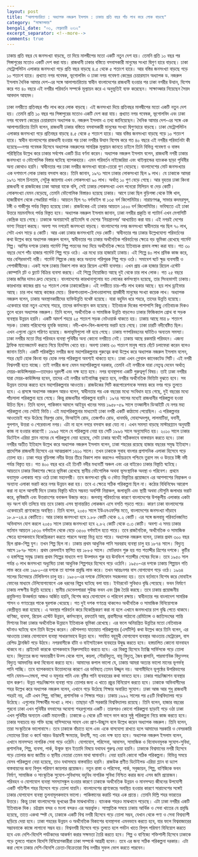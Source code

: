 ```yaml
---
layout: post
title: "আলাপচারিতা : অধ্যাপক নজরুল ইসলাম : ঢাকায় প্রতি বছর পাঁচ লাখ করে লোক বাড়ছে"
category: "সাক্ষাত্কার"
bengali_date: "০৩, ফেব্রুয়ারী ২০১২"
excerpt_separator: <!--more-->
comments: true
---
```

ঢাকায় প্রতি বছর যে জনসংখ্যা বাড়ছে, তা দিয়ে মালদ্বীপের মতো একটি নতুন দেশ হয়। তেমনি প্রতি ১০ বছর পর সিঙ্গাপুরের মতোও একটি দেশ করা যায়। রাজধানী ঢাকার বস্তিতে বসবাসকারী মানুষের সংখ্যা দ্বিগুণ হারে বাড়ছে। ঢাকা মেট্রোপলিটন এলাকার জনসংখ্যা গড়ে প্রতি বছর বাড়ছে ৪.৫ থেকে ৫ শতাংশ হারে। <!--more-->আর বস্তির জনসংখ্যা বাড়ছে গড়ে ১০ শতাংশ হারে।
প্রখ্যাত নগর গবেষক, ভূগোলবিদ ও ঢাকা নগর গবেষণা কেন্দ্রের চেয়ারম্যান অধ্যাপক ড. নজরুল ইসলাম দৈনিক আমার দেশ-এর সঙ্গে আলাপচারিতায় স্বাধীন বাংলাদেশের রাজধানী হওয়ার পর ঢাকা নগরীর উত্থান, বিশেষ করে গত ৪০ বছরে এই নগরীর পরিবর্তন সম্পর্কে মূল্যায়ন করে এ অনুভূতিই ব্যক্ত করেছেন। সাক্ষাত্কার নিয়েছেন সৈয়দ আবদাল আহমদ।

ঢাকা নগরীতে প্রতিবছর পাঁচ লাখ করে লোক বাড়ছে। এই জনসংখ্যা দিয়ে প্রতিবছর মালদ্বীপের মতো একটি নতুন দেশ হয়। তেমনি প্রতি ১০ বছর পর সিঙ্গাপুরের মতোও একটি দেশ করা যায়।
প্রখ্যাত নগর গবেষক, ভূগোলবিদ এবং ঢাকা নগর গবেষণা কেন্দ্রের চেয়ারম্যান অধ্যাপক ড. নজরুল ইসলাম এ তথ্য জানিয়েছেন। দৈনিক আমার দেশ-এর সঙ্গে এক আলাপচারিতায় তিনি বলেন, রাজধানী ঢাকার বস্তিতে বসবাসকারী মানুষের সংখ্যা দ্বিগুণহারে বাড়ছে। ঢাকা মেট্রোপলিটন এলাকার জনসংখ্যা গড়ে প্রতিবছর বাড়ছে ৪.৫ থেকে ৫ শতাংশ হারে। আর বস্তির জনসংখ্যা বাড়ছে গড়ে ১০ শতাংশ হারে।
স্বাধীন বাংলাদেশের রাজধানী হওয়ার পর ঢাকা নগরীর উত্থান বিশেষ করে গত ৪০ বছরে এই নগরীর পরিবর্তনটা কী হয়েছে—নগর গবেষক হিসেবে অধ্যাপক নজরুলের সামগ্রিক মূল্যায়ন জানতে চাইলে তিনি বিভিন্ন গবেষণা ও বাস্তব পরিস্থিতির উল্লেখ করে ঢাকার সর্বশেষ একটি চিত্র বর্ণনা করেন।
অধ্যাপক নজরুল ইসলাম বলেন, রাজধানী নগরী ঢাকার জনসংখ্যা ও ভৌগোলিক বিস্তার ঘটেছে ব্যাপকহারে। এমন পরিবর্তন নাইজেরিয়া এবং থাইল্যান্ডের ব্যাংকক ছাড়া পৃথিবীর অন্য কোথাও হয়নি। স্বাধীনতার পর ঢাকা নগরীর জনসংখ্যা বারো-তেরো গুণ বেড়েছে। বাংলাদেশের মোট জনসংখ্যার এক দশমাংশ লোক ঢাকায় বসবাস করে। তিনি জানান, ১৯৭১ সালে ঢাকার লোকসংখ্যা ছিল ৯ লাখ। যে ঢাকাকে আমরা ১৯৭১ সালে চিনতাম, সেটুকু জায়গায় এখন লোকসংখ্যা ৯০ লাখ। অর্থাত্ ১০ গুণ বেড়ে গেছে। আর বৃহত্তর ঢাকা কিংবা রাজধানী বা রাজউকের ঢাকা আমরা যাকে বলি, সেই ঢাকার লোকসংখ্যা এখন পনেরো মিলিয়ন বা দেড় কোটি। লোকসংখ্যা যেমন বেড়েছে, তেমনি ভৌগোলিক বিস্তারও হয়েছে ঢাকার। আগে ঢাকা ছিল বুড়িগঙ্গা থেকে টঙ্গি খাল, হাজারীবাগ থেকে গেণ্ডারিয়া পর্যন্ত। আয়তন ছিল ৭০ বর্গমাইল বা ১৩৫ বর্গ কিলোমিটার। নারায়ণগঞ্জ, সাভার কদমরসুল, টঙ্গী ও গাজীপুর পর্যন্ত বিস্তৃত হয়েছে ঢাকা। রাজউকের এই ঢাকার আয়তন ১৫০০ বর্গ কিলোমিটার। ভবিষ্যতে এই ঢাকা উত্তরে ময়মনসিংহ পর্যন্ত বিস্তৃত হবে।
অধ্যাপক নজরুল ইসলাম জানান, ঢাকা নগরীর প্রকৃতি বা প্যাটার্ন এখন মেগাসিটি কেন্দ্রিক হয়ে গেছে। ঢাকাকে অনায়াসেই প্রাইমেসি বা দেশের ‘নিয়ন্ত্রানগর’ আখ্যায়িত করা যায়। এই নগরই দেশের ভাগ্য নিয়ন্ত্রণ করছে। অবশ্য সব নগরেই জনসংখ্যা বাড়ছে। বাংলাদেশের নগর জনসংখ্যা স্বাধীনতার পর ছিল ৭০ লাখ, সেটা এখন সাড়ে ৪ কোটি। আর একা ঢাকার জনসংখ্যাই দেড় কোটি।
স্বাধীনতার পর ঢাকার উল্লেখযোগ্য পরিবর্তনের কথা উল্লেখ করে অধ্যাপক নজরুল বলেন, স্বাধীনতার পর ঢাকার অর্থনৈতিক পরিবর্তনের ক্ষেত্রে বড় ভূমিকা রেখেছে গার্মেন্ট শিল্প। আশির দশকে ঢাকায় গার্মেন্ট শিল্প পত্তনের মধ্য দিয়ে অর্থনৈতিক ক্ষেত্রে ইতিবাচক প্রভাব লক্ষ্য করা যায়। গত ৩০ বছরে দেশে পাঁচ হাজার গার্মেন্ট শিল্প গড়ে ওঠে। এর মধ্যে চার হাজারই ঢাকায়। এই শিল্পে ৪০ লাখ শ্রমিক কাজ করে, যার বেশিরভাগই নারী। গার্মেন্ট শিল্পকে কেন্দ্র করে অন্যান্য পরিপূরক শিল্প গড়ে ওঠে। সমাবেশ ঘটে ক্ষুদ্র ব্যবসায়ী ও পেশাজীবীদের। একই সঙ্গে ঢাকায় বিকাশ লাভ করে রিয়েল এস্টেট ব্যবসার। এখন প্রায় এক হাজার রিয়েল এস্টেট কোম্পানি প্লট ও ফ্ল্যাট বিক্রির ব্যবসা করছে। এই শিল্পে নিয়োজিত আছে দুই থেকে চার লাখ লোক। গত ২৫ বছরে ঢাকার জমির দামও দ্রুত বেড়েছে। বাংলাদেশের কারখানাগুলোয় যত লোকের কর্মসংস্থান হয়েছে, তার সিংহভাগই ঢাকায়। কারখানার কাজের প্রায় ৭৫ শতাংশ লোক ঢাকাকেন্দ্রিক। এই নগরীতে চার-পাঁচ লাখ হকার আছে। ছয় লাখ ড্রাইভার আছে। চার লাখ আছে কাজের মেয়ে। রিকশাওয়ালা-ঠেলাওয়ালাসহ শ্রমজীবী মানুষের সংখ্যা কয়েক লাখ। অধ্যাপক নজরুল বলেন, ঢাকায় অবস্থানকারীদের ব্যক্তিউন্নতি যথেষ্ট হয়েছে। যারা বহুদিন ধরে শহরে, তাদের উন্নতি হয়েছে। একেবারে যারা নতুন এসেছে শহরে, তাদের কর্মসংস্থান কম হয়েছে।
ইতিবাচক দিকের পাশাপাশি কিছু নেতিবাচক দিকও তুলে ধরেন অধ্যাপক নজরুল। তিনি বলেন, অর্থনৈতিক ও সামাজিক উন্নতি বাড়লেও ঢাকার ফিজিক্যাল গ্রোথ বা সড়ক ব্যবস্থার উন্নয়ন হয়নি। একটি আদর্শ শহরে ২৫ শতাংশ সড়ক নেটওয়ার্ক থাকতে হয়। ঢাকায় আছে মাত্র ৮ শতাংশ সড়ক। ঢাকায় পরিবেশের হুমকি ভয়াবহ। নদী-খাল-বিল-জলাশয় ভরাট হয়ে গেছে। ঢাকা চারটি নদীবেষ্টিত ছিল। এখন এগুলো ড্রেনে পরিণত হয়েছে। জলাভূমিগুলো নষ্ট হয়ে গেছে। ঢাকায় গণপরিবহনের ঘাটতিও অন্যতম সমস্যা। ঢাকা নগরীর মতো মিশ্র পরিবহন ব্যবস্থা পৃথিবীর অন্য কোনো নগরীতে নেই। ঢাকায় আছে রকমারি পরিবহন। এজন্য ট্রাফিক ম্যানেজমেন্ট করতে গিয়ে হিমশিম খেতে হয়। অবশ্য ঢাকায় ৩০ শতাংশ মানুষ পায়ে হেঁটে চলাফেরা করেন বলেও জানান তিনি।
একটি পরিকল্পিত নগরীর জন্য মহাপরিকল্পনার গুরুত্বের কথা উল্লেখ করে অধ্যাপক নজরুল ইসলাম বলেন, শহর ছোট হোক কিংবা বড় হোক নগর পরিকল্পনা অবশ্যই থাকতে হবে। ঢাকা এখন গ্লোবাল কানেকটেড সিটি। এই নগরী বিশ্বনগরী হতে যাচ্ছে। তাই নগরীর জন্য যেমন মহাপরিকল্পনা দরকার, তেমনি এই নগরীকে যারা নেতৃত্ব দেবেন অর্থাত্ মেয়র-কাউন্সিলররা—তাদেরও দূরদর্শী এবং দক্ষ হতে হবে। নগর ব্যবস্থাপনা একটি গুরুত্বপূর্ণ বিষয়। তাই ঢাকা নগরীর যারা মেয়র-কাউন্সিলর হবেন, তাদের এই নগরীর ডাইনামিক্স বুঝতে হবে, নগরীর অর্থনৈতিক ভিত্তিটা বুঝতে হবে। সব উন্নয়ন তাদের করতে হবে মহাপরিকল্পনার আওতায়।
রাজউকের সিটি করপোরেশনকে সমন্বয় করে নগর গড়ে তুলতে হবে। এ প্রসঙ্গে অধ্যাপক নজরুল আরও বলেন, স্বাধীনতার পর এক বছরের মধ্যে সংবিধান হয়ে গেছে, দুই বছরের মধ্যে পাঁচসালা পরিকল্পনা হয়ে গেছে। কিন্তু রাজধানীর পরিকল্পনা হয়নি। ১৯৭৪ সালের মধ্যেই রাজধানীর পরিকল্পনা হওয়া উচিত ছিল। তিনি বলেন, পাকিস্তান আমলে আইয়ুব খানের সময় ১৯৫৮-৫৯ সালে তত্কালীন ডিআইটি যে নগর মহা পরিকল্পনা নেয় সেটাই ভিত্তি। এই মহাপরিকল্পনার মাধ্যমেই ঢাকা নগরী একটি কাঠামো পেয়েছিল। এ পরিকল্পনার আওতায়ই গড়ে উঠেছে মিরপুর রোড, ভিআইপি রোড, তেজগাঁও রোড, ধানমণ্ডি, মোহাম্মদপুর, লালমাটিয়া, বনানী, গুলশান, উত্তরা ও শেরেবাংলা নগর। এটা না হলে নগরে বসবাস করা যেত না। এখন সমস্যা বাড়ছে মাস্টারপ্ল্যান অনুযায়ী কাজ না হওয়ার কারণেই। ১৯৯৫ সালে যে পরিকল্পনা নেয়া হয় সেটি ১৯৯৬ সালে অনুমোদিত হয়। ২০১০ সালে ঢাকার ডিটেইল এরিয়া প্ল্যান নামের যে পরিকল্পনা নেয়া হয়েছে, সেটা ঢাকার স্বার্থেই সঠিকভাবে বাস্তবায়ন করতে হবে।
ঢাকা নগরীর অতীত ইতিহাস উল্লেখ করে অধ্যাপক নজরুল ইসলাম বলেন, ঢাকা শহরের রয়েছে হাজার বছরের সমৃদ্ধ ইতিহাস। প্রাদেশিক রাজধানী হিসেবে এর আত্মপ্রকাশ ১৬১০ সালে। তখন ঢাকাকে সুবাহ বাংলার প্রশাসনিক এলাকা হিসেবে গড়ে তোলা হয়। ঢাকা শহর বুড়িগঙ্গা নদীর উত্তর তীরে বিকাশ লাভ করলেও পর্যায়ক্রমে পশ্চিমে তুরাগ নদ ও উত্তরে টঙ্গী নদী পর্যন্ত বিস্তৃত হয়। গত ৪০০ বছর ধরে এই তিনটি নদীর মধ্যবর্তী অঞ্চল এবং এর বাইরেও ঢাকার বিস্তৃতি ঘটেছে। আয়তনে ঢাকার বিকাশের ক্ষেত্রে ভূমিকা রেখেছে স্থানীয় ভৌগোলিক অথবা ভূসংস্থানিক অবস্থা ও পরিবেশ।
প্রথমে বন্যামুক্ত এলাকায় গড়ে ওঠে ঢাকা মহানগরী। তবে জনসংখ্যা বৃদ্ধি ও ভৌত বিস্তৃতির প্রয়োজনে এর আশপাশের নিম্নাঞ্চল ও অন্যান্য এলাকা ভরাট করে নগর উন্নয়ন করা হয়। তবে এ ক্ষেত্রে সঠিক পরিকল্পনা ছিল না। কঠোর বিধিনিষেধ আরোপ করা না হলে আগামী দিনে ঢাকার বিস্তৃতি ঘটবে সম্ভবত অবশিষ্ট নিম্নাঞ্চল, জলাভূমি এবং স্থায়ী অথবা মৌসুমি জলাধার ভরাট করে, কৃষিজমি এবং উত্তরাংশের বনাঞ্চল উজাড় করে।
জলবায়ু পরিবর্তনের কারণে বাংলাদেশের উপকূলীয় এলাকার একটা বড় অংশ যদি তলিয়ে যায় তবে ঢাকায় এসব স্থানান্তরিত লোকজন এসে বসতি গড়তে পারে। কারণ ঢাকা বাংলাদেশের একেবারেই প্রাণকেন্দ্রে অবস্থিত।
তিনি বলেন, ২০৫০ সালে ইউএনএফপির মতে, বাংলাদেশের জনসংখ্যা দাঁড়াবে ১৮.৮-২৪.৪ কোটিতে। আর ঢাকার জনসংখ্যা হবে ১.৮৮ কোটি থেকে ২.২ কোটি। এর সঙ্গে জলবায়ু পরিবর্তনজনিত অভিবাসন যোগ করলে ২০৫০ সালে ঢাকার জনসংখ্যা হবে ২.৮২ কোটি থেকে ৩.৩ কোটি। অবশ্য এ সময় ঢাকার বর্তমান আয়তন ১৫৩০ বর্গমাইল থেকে বেড়ে ৩৫০০ বর্গমাইল হতে পারে। তবে রাজনৈতিক, অর্থনৈতিক ও সামাজিক ক্ষেত্রে ব্যাপকভাবে বিকেন্দ্রিকরণ করতে পারলে অবস্থা ভিন্ন হতে পারে।
অধ্যাপক নজরুল বলেন, ঢাকার প্রথম ৩০০ বছর ছিল প্রাক-শিল্প যুগ। তখন শিল্প ছিল না। ঢাকায় প্রথম আধুনিক পানি সরবরাহ ব্যবস্থা চালু হয় ১৮৭৪ সালে। বিদ্যুত্ আসে ১৮৭৮ সালে। প্রথম রেললাইন স্থাপিত হয় ১৮৮৫ সালে। মোটরযান শুরু হয় গত শতাব্দীর ত্রিশের দশকে। কুটির ও হস্তশিল্পে সমৃদ্ধ ঢাকায় প্রথম শিল্পের মাধ্যমে পণ্য উত্পাদন শুরু হয় ঊনবিংশ শতাব্দীর শেষের দিকে। তবে ১৯৫০ সাল পর্যন্ত ৩ লাখ জনসংখ্যা অধ্যুষিত ঢাকা আধুনিক শিল্পশহর হিসেবে গড়ে ওঠেনি। ১৯৫০-এর দশকে ঢাকায় শিল্পায়ন গতি লাভ করে এবং ১৯৮০-এর দশকে তা ব্যাপক প্রবৃদ্ধি লাভ করে। তখন আন্তঃনগর বাস যোগাযোগ গড়ে ওঠে। ১৯৬৪ সালের ডিসেম্বরে টেলিভিশন চালু হয়। ১৯৮০-এর দশকে টেলিফোন সহজলভ্য হয়। তবে বর্তমানে বিশেষ করে মোবাইল ফোনের মাধ্যমে টেলিযোগাযোগে এক ধরনের বিল্পব ঘটেছে বলা যায়। ইন্টারনেট সুবিধাও বৃদ্ধি পেয়েছে।
ভবন নির্মাণে ঢাকায় লক্ষণীয় উন্নতি হয়েছে। স্থানীয় ডেভেলপাররা সুউচ্চ ভবন এবং ব্রিজ তৈরি করছে। তবে ঢাকায় প্রয়োজনীয় প্রযুক্তিগত উত্কর্ষতা আজও অর্জিত হয়নি, বিশেষ করে যোগাযোগ ও পরিবেশ রক্ষায়। স্বাধীনতার পর বাংলাদেশ সামরিক শাসন ও গণতন্ত্রের পাকে ঘুরপাক খেয়েছে। গত দুই দশক গণতন্ত্র থাকলেও অর্থনৈতিক ও সামাজিক বিনিয়োগকে কেন্দ্রীভূত করা হয়েছে। এ অবস্থার পরিবর্তন করে বিকেন্দ্রিকরণ করা না হলে এখানে জনসংখ্যার চাপ বৃদ্ধি পেতে থাকবে।
বাণিজ্য, ব্যবসা, রিয়েল এস্টেট উন্নয়ন, কর্মসংস্থান, রফতানি আয়, প্রবাসীদের পাঠানো রেমিট্যান্স ও জাতিসংঘের শান্তি মিশনের টাকা ঢাকার অর্থনৈতিক উন্নয়নে ইতিবাচক ভূমিকা রেখেছে। এর ফলে অনিয়ন্ত্রিত উন্নতির মতো নেতিবাচক ঘটনাও ঘটেছে বলে তিনি উল্লেখ করেন।
কৌশলগত যাতায়াত পরিকল্পনার (এসটিপি) কথা উল্লেখ করে তিনি বলেন, এর আওতায় ঢাকার যোগাযোগ ব্যবস্থা সাধারণভাবে উন্নত হবে। সমন্বিত বহুমুখী যোগাযোগ ব্যবস্থার আওতায় মেট্রোরেল, বাস রেপিড ট্রানজিট গড়ে উঠবে। নগরবাসীকে হাঁটা ও বাইসাইকেল ব্যবহারে উদ্বুদ্ধ করতে হবে। হস্তচালিত কোনো যানবাহন থাকবে না। প্রাইভেট কারকে ব্যাপকভাবে নিরুত্সাহিত করতে হবে। এর বিকল্প হিসেবে ট্যাক্সি সার্ভিসকে গড়ে তোলা হবে।
বিদ্যুতের জন্য অভ্যন্তরীণ উত্স থেকে গ্যাস, কয়লা, সৌরবিদ্যুত্, বায়ু বিদ্যুত্, জৈব জ্বালানি, পারমাণবিক বিদ্যুত্সহ বিদ্যুত্ আমদানির কথা বিবেচনা করতে হবে। আমাদের কপাল ভালো যে, ঢাকায় আমরা অত্যন্ত ভালো মানের ভূগর্ভস্থ পানি পাচ্ছি। তবে ব্যাপকভাবে উত্তোলনের কারণে এর ভবিষ্যত্ তেমন উজ্জ্বল নয়। আগামীদিনে ভূপৃষ্ঠের উপরিভাগের পানি যেমন—মেঘনা, পদ্মা ও যমুনার পানি এবং বৃষ্টির পানি ব্যবহারের কথা ভাবতে হবে। ঢাকার পয়ঃনিষ্কাশন ব্যবস্থার হাল করুণ। উন্নত পয়ঃনিষ্কাশন ব্যবস্থা গড়ে তোলার জন্য এ খাতে প্রচুর বিনিয়োগ করতে হবে।
ঢাকাকে অভিবাসীদের শহর উল্লেখ করে অধ্যাপক নজরুল বলেন, এখানে গড়ে উঠেছে শিক্ষার অবারিত সুযোগ। ঢাকা আজ আর শুধু রাজধানী শহরই নয়, এটি এখন শিল্প, বাণিজ্য, প্রশাসনিক ও শিক্ষার শহর। ঢাকায় ১৯৯২ সালের পর ৫৪টি বিশ্ববিদ্যালয় গড়ে উঠেছে। এগুলোর শিক্ষার্থীর সংখ্যা ২ লাখ। তাছাড়া ৭টি সরকারি বিশ্ববিদ্যালয় রয়েছে।
তিনি বলেন, হাজার বছরের পুরনো ঢাকা এখন পৃথিবীর বসবাসের অযোগ্য শহরগুলোর একটি। তারপরও কোনো পরিকল্পনা ছাড়াই গড়ে ওঠা ঢাকা এখন পৃথিবীর অন্যতম একটি মহানগরী। ঢাকাকে ৩ থেকে ৪টি ভাগে ভাগ করে সুষ্ঠু পরিকল্পনা নিয়ে কাজ করতে হবে।
ঢাকার সবচেয়ে বড় শক্তি হচ্ছে বাসিন্দাদের সাহস এবং প্রাণ-উচ্ছ্বাস বলে উল্লেখ করেন অধ্যাপক নজরুল। তিনি বলেন, তারা সংস্কৃতিকে ভালোবাসে। তবে ঢাকাকে বাঁচাতে হলে এবং একে বাসযোগ্য রাখতে হলে আমাদের সরকারি ও বেসরকারি নেতাদের চিন্তা ও কর্মে আরও উদ্ভাবনী ক্ষমতার, উদ্যমী, সত্ এবং দক্ষ হতে হবে।
অধ্যাপক নজরুল ইসলাম বলেন, এখানে মানসম্মত নাগরিক সেবা গড়ে ওঠেনি। যোগাযোগ, পরিসেবা, আবাসন, সামাজিক ও বিনোদনমূলক সুযোগ-সুবিধা, প্রশাসনিক, শিল্প, ব্যবসা, পার্ক, উন্মুক্ত স্থান ইত্যাদি বিষয়ে যথাযথ গুরুত্ব দেয়া হয়নি। ঢাকাকে বিশ্বমানের নগরী হিসেবে গড়ে তোলার জন্য জাতীয় ও স্থানীয় নেতারা তেমন মাথা ঘামাননি। নেয়া হয়নি কোনো সঠিক পরিকল্পনা। বিভিন্ন সময়ে যেসব পরিকল্পনা নেয়া হয়েছে, তাও যথাসময়ে বাস্তবায়িত হয়নি।
রাজউক প্রণীত ডিটেইলড এরিয়া প্ল্যান বা ড্যাপ বাস্তবায়নের জন্য বিপুল পরিমাণ জায়গার প্রয়োজন। নতুন রাস্তা ও পরিসেবা, পার্ক, সবুজায়ন, শিল্প, বাণিজ্যিক ভবন নির্মাণ, সামাজিক ও সাংস্কৃতিক সুযোগ-সুবিধাসহ বহুবিধ নাগরিক সুবিধা নিশ্চিত করার জন্য এসব জমি প্রয়োজন। পরিবহন ও যোগাযোগ ব্যবস্থা সমস্যাসঙ্কুল হওয়ার কারণে ঢাকাকে অর্থনৈতিক উন্নয়ন ও মানসম্মত জীবনের উপযোগী একটি গতিশীল শহর হিসেবে গড়ে তোলা যায়নি।
বাংলাদেশের প্রাণকেন্দ্রে অবস্থিত হওয়ার কারণে সারাদেশের সঙ্গেই ঢাকার যোগাযোগ ব্যবস্থা তুলনামূলকভাবে ভালো। পাকিস্তানের করাচি শহর এক প্রান্তে। তেমনি দিল্লি শহর ভারতের উত্তরে। কিন্তু ঢাকা বাংলাদেশের ভূখণ্ডের ঠিক মাঝখানটায়। ব্যাংকক শহরও মাঝখানে পড়েছে। এটা ঢাকা নগরীর একটি ইতিবাচক দিক। চট্টগ্রাম বন্দর ও মংলা বন্দরও এর অন্তর্ভুক্ত। সাম্প্রতিক সময়ে ঢাকায় আর্থিক ও সেবা খাতের যে প্রবৃদ্ধি হয়েছে, তাতে একথা স্পষ্ট যে, ঢাকাকে একটি বিশ্ব নগরী হিসেবে গড়ে তোলা সম্ভব, যেখান থেকে পণ্য ও সেবা বিশ্বব্যাপী ছড়িয়ে দেয়া হবে। ঢাকা শহরের উন্নয়ন ও অর্থনৈতিক বিকাশের ব্যবস্থাপনা এমনভাবে করতে হবে, যার ফলে বিশ্ববাজারের সম্ভাবনাকে কাজে লাগানো সম্ভব হয়।
বিশ্বনগরী হিসেবে গড়ে তুলতে হলে পর্যটন খাতে বিপুল পরিমাণ বিনিয়োগ করতে হবে এবং দেশি-বিদেশি পর্যটকদের আকর্ষণ করার সক্ষমতা তৈরি করতে হবে। শিল্প ও বাণিজ্যে শক্তিশালী হিসেবে ঢাকাকে গড়ে তুলতে পারলে বিদেশি বিনিয়োগকারীরা ঢাকা সম্পর্কে আগ্রহী হবেন। তবে এর জন্য সঠিক পরিকল্পনা দরকার। এটা করা গেলে ঢাকার দেশি-বিদেশি ক্রেতা-বিক্রেতারা বিশ্ব নগরীর সুফল ভোগ করতে পারবেন।
